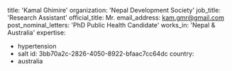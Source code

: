 title: 'Kamal Ghimire'
organization: 'Nepal Development Society'
job_title: 'Research Assistant'
official_title: Mr.
email_address: kam.gmr@gmail.com
post_nominal_letters: 'PhD Public Health Candidate'
works_in: 'Nepal & Australia'
expertise:
  - hypertension
  - salt
id: 3bb70a2c-2826-4050-8922-bfaac7cc64dc
country:
  - australia
